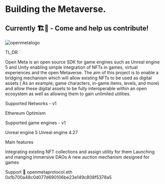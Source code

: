 # Building the Metaverse.
## Currently 🏗️👷 - Come and help us contribute!

![openmetalogo](https://user-images.githubusercontent.com/106816919/172276430-55ada1d9-c904-4aa8-8e05-6936753a29ca.png)

TL;DR


Open Meta is an open source SDK for game engines such as Unreal engine 5 and Unity enabling simple integration of NFTs in games, virtual experiences and the open Metaverse. The aim of this project is to enable a bridging mechanism which will allow existing NFTs to be used as digital assets ( As an example; game characters, in-game items, levels, and more) and allow these digital assets to be fully interoperable within an open ecosystem as well as allowing them to gain unlimited utilities. 

Supported Networks - v1

Ethereum 
Optimism 


Supported game engines - v1

Unreal engine 5
Unreal engine 4.27


 Main features     

Integrating existing NFT collections and assign utility for them
Launching and manging immersive DAOs 
A new auction mechanism designed for games  



Support 💜
openmetaprotocol.eth
0xfb700a48c0d077d690106be23e149c808f5378a5

